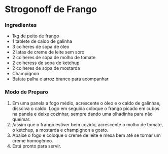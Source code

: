 
# Strogonoff de Frango 

### Ingredientes 

 - 1kg  de peito de frango 
 - 1 tablete de caldo de galinha
 - 3 colheres de sopa de óleo 
 - 2 latas de creme de leite sem soro 
 - 2 colheres de sopa de molho de tomate
 - 2 colheress de sopa de ketchup
 - 2 colheres de sopa de mostarda
 - Champignon
 - Batata palha e arroz branco para acompanhar 


### Modo de Preparo 

1. Em uma panela a fogo médio, acrescente o óleo e o caldo de galinhae, dissolva o caldo. Logo em seguida coloque o frango picado em cubos na panela e deixe cozinhar, sempre dando uma olhadinha para não queimar.
2. /assim que o frango estiver bem cozido, acrescente o molho de tomate, o ketchup, a mostarda e champignon a gosto.
3. Abaixe o fogo e coloque o creme de leite e mexa bem até se tornar um creme homogêneo.
4. Está pronto para servir. 
 


